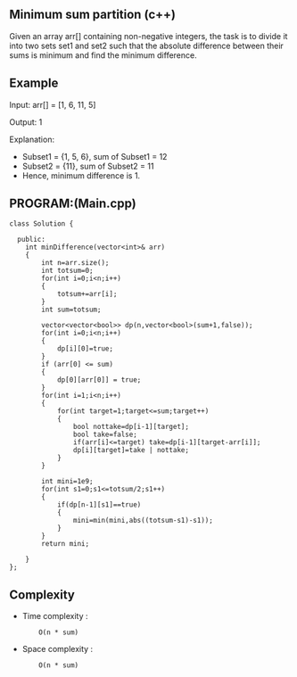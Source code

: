 ## Minimum sum partition (c++)

Given an array arr[]  containing non-negative integers, the task is to divide it into two sets set1 and set2 such that the absolute difference between their sums is minimum and find the minimum difference.

## Example
Input: arr[] = [1, 6, 11, 5]

Output: 1

Explanation: 
- Subset1 = {1, 5, 6}, sum of Subset1 = 12 
- Subset2 = {11}, sum of Subset2 = 11 
- Hence, minimum difference is 1. 

## PROGRAM:(Main.cpp)
```
class Solution {

  public:
    int minDifference(vector<int>& arr) 
    {
        int n=arr.size();
        int totsum=0;
        for(int i=0;i<n;i++)
        {
            totsum+=arr[i];
        }
        int sum=totsum;

        vector<vector<bool>> dp(n,vector<bool>(sum+1,false));
        for(int i=0;i<n;i++)
        {
            dp[i][0]=true;
        }
        if (arr[0] <= sum) 
        {
            dp[0][arr[0]] = true;
        }
        for(int i=1;i<n;i++)
        {
            for(int target=1;target<=sum;target++)
            {
                bool nottake=dp[i-1][target];
                bool take=false;
                if(arr[i]<=target) take=dp[i-1][target-arr[i]];
                dp[i][target]=take | nottake;
            }
        }
        
        int mini=1e9;
        for(int s1=0;s1<=totsum/2;s1++)
        {
            if(dp[n-1][s1]==true)
            {
                mini=min(mini,abs((totsum-s1)-s1));
            }
        }
        return mini;
        
    }
};
```
## Complexity
- Time complexity : 
  
          O(n * sum)
     
- Space complexity :

          O(n * sum)
